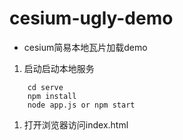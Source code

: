 #  cesium-ugly-demo
- cesium简易本地瓦片加载demo
  
1. 启动启动本地服务

```
    cd serve
    npm install
    node app.js or npm start
```

1. 打开浏览器访问index.html
